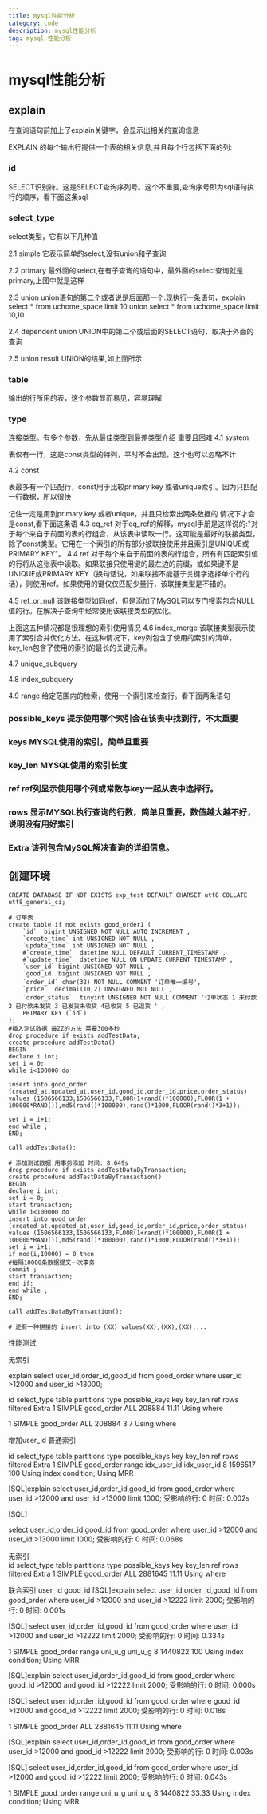 ```yaml
---
title: mysql性能分析
category: code
description: mysql性能分析
tag: mysql 性能分析
---
```

mysql性能分析  
===============

## explain  

在查询语句前加上了explain关键字，会显示出相关的查询信息

EXPLAIN 的每个输出行提供一个表的相关信息,并且每个行包括下面的列: 

### id

SELECT识别符。这是SELECT查询序列号。这个不重要,查询序号即为sql语句执行的顺序，看下面这条sql  

### select_type

select类型，它有以下几种值

2.1 simple 它表示简单的select,没有union和子查询

2.2 primary 最外面的select,在有子查询的语句中，最外面的select查询就是primary,上图中就是这样

2.3 union union语句的第二个或者说是后面那一个.现执行一条语句，explain 
select  *  from uchome_space limit 10 union select * from uchome_space limit 10,10

2.4 dependent union    UNION中的第二个或后面的SELECT语句，取决于外面的查询

2.5 union result        UNION的结果,如上面所示

### table  

输出的行所用的表，这个参数显而易见，容易理解

### type

连接类型。有多个参数，先从最佳类型到最差类型介绍 重要且困难
4.1 system

表仅有一行，这是const类型的特列，平时不会出现，这个也可以忽略不计

4.2 const

表最多有一个匹配行，const用于比较primary key 或者unique索引。因为只匹配一行数据，所以很快

记住一定是用到primary key 或者unique，并且只检索出两条数据的 情况下才会是const,看下面这条语
4.3 eq_ref
对于eq_ref的解释，mysql手册是这样说的:"对于每个来自于前面的表的行组合，从该表中读取一行。这可能是最好的联接类型，除了const类型。它用在一个索引的所有部分被联接使用并且索引是UNIQUE或PRIMARY KEY"。
4.4 ref 对于每个来自于前面的表的行组合，所有有匹配索引值的行将从这张表中读取。如果联接只使用键的最左边的前缀，或如果键不是UNIQUE或PRIMARY KEY（换句话说，如果联接不能基于关键字选择单个行的话），则使用ref。如果使用的键仅仅匹配少量行，该联接类型是不错的。

4.5 ref_or_null 该联接类型如同ref，但是添加了MySQL可以专门搜索包含NULL值的行。在解决子查询中经常使用该联接类型的优化。

上面这五种情况都是很理想的索引使用情况
4.6 index_merge 该联接类型表示使用了索引合并优化方法。在这种情况下，key列包含了使用的索引的清单，key_len包含了使用的索引的最长的关键元素。

4.7 unique_subquery 

4.8 index_subquery

4.9 range 给定范围内的检索，使用一个索引来检查行。看下面两条语句







### possible_keys 提示使用哪个索引会在该表中找到行，不太重要

### keys MYSQL使用的索引，简单且重要
### key_len MYSQL使用的索引长度

### ref   ref列显示使用哪个列或常数与key一起从表中选择行。

### rows 显示MYSQL执行查询的行数，简单且重要，数值越大越不好，说明没有用好索引

### Extra  该列包含MySQL解决查询的详细信息。













## 创建环境  

```
CREATE DATABASE IF NOT EXISTS exp_test DEFAULT CHARSET utf8 COLLATE utf8_general_ci;

# 订单表 
create table if not exists good_order1 (
  	`id`  bigint UNSIGNED NOT NULL AUTO_INCREMENT ,
  	`create_time` int UNSIGNED NOT NULL ,
  	`update_time` int UNSIGNED NOT NULL ,
  	#`create_time`  datetime NULL DEFAULT CURRENT_TIMESTAMP ,
	#`update_time`  datetime NULL ON UPDATE CURRENT_TIMESTAMP ,
  	`user_id` bigint UNSIGNED NOT NULL ,
  	`good_id` bigint UNSIGNED NOT NULL ,
	`order_id` char(32) NOT NULL COMMENT '订单唯一编号',
	`price`  decimal(10,2) UNSIGNED NOT NULL ,
	`order_status`  tinyint UNSIGNED NOT NULL COMMENT '订单状态 1 未付款 2 已付款未发货 3 已发货未收货 4已收货 5 已退货 ' ,
	PRIMARY KEY (`id`)
);
#插入测试数据 最ZZ的方法 需要300多秒
drop procedure if exists addTestData;
create procedure addTestData()
BEGIN
declare i int;
set i = 0;
while i<100000 do 

insert into good_order (created_at,updated_at,user_id,good_id,order_id,price,order_status) 
values (1506566133,1506566133,FLOOR(1+rand()*100000),FLOOR(1 + 100000*RAND()),md5(rand()*100000),rand()*1000,FLOOR(rand()*3+1));

set i = i+1;
end while ;
END;

call addTestData();

# 添加测试数据 用事务添加 时间: 8.649s
drop procedure if exists addTestDataByTransaction;
create procedure addTestDataByTransaction()
BEGIN
declare i int;
set i = 0;
start transaction;
while i<100000 do 
insert into good_order (created_at,updated_at,user_id,good_id,order_id,price,order_status) 
values (1506566133,1506566133,FLOOR(1+rand()*100000),FLOOR(1 + 100000*RAND()),md5(rand()*100000),rand()*1000,FLOOR(rand()*3+1));
set i = i+1;
if mod(i,10000) = 0 then 
#每隔10000条数据提交一次事务
commit ;
start transaction;
end if;
end while ;
END;

call addTestDataByTransaction();

# 还有一种拼接的 insert into (XX) values(XX),(XX),(XX),...

```


性能测试  

无索引  

explain select user_id,order_id,good_id from good_order where user_id >12000 and user_id >13000;


id	select_type	table	partitions	type	possible_keys	key			key_len	ref	rows	filtered	Extra
1	SIMPLE		good_order			ALL										208884	11.11		Using where

1	SIMPLE		good_order			ALL										208884	3.7			Using where

增加user_id 普通索引  

id	select_type	table	partitions	type	possible_keys	key			key_len	ref	rows	filtered	Extra
1	SIMPLE		good_order			range	idx_user_id		idx_user_id	8			1596517	100			Using index condition; Using MRR

[SQL]explain select user_id,order_id,good_id from good_order where user_id >12000 and user_id >13000 limit 1000;
受影响的行: 0
时间: 0.002s

[SQL]

select user_id,order_id,good_id from good_order where user_id >12000 and user_id >13000 limit 1000;
受影响的行: 0
时间: 0.068s


无索引  
id	select_type	table	partitions	type	possible_keys	key	key_len	ref	rows	filtered	Extra
1	SIMPLE	good_order		ALL					2881645	11.11	Using where


联合索引
user_id  good_id
[SQL]explain select user_id,order_id,good_id from good_order where user_id >12000 and user_id >12222 limit 2000;
受影响的行: 0
时间: 0.001s

[SQL]
select user_id,order_id,good_id from good_order where user_id >12000 and user_id >12222 limit 2000;
受影响的行: 0
时间: 0.334s

1	SIMPLE	good_order		range	uni_u_g	uni_u_g	8		1440822	100	Using index condition; Using MRR



[SQL]explain select user_id,order_id,good_id from good_order where good_id >12000 and good_id >12222 limit 2000;
受影响的行: 0
时间: 0.000s

[SQL]
select user_id,order_id,good_id from good_order where good_id >12000 and good_id >12222 limit 2000;
受影响的行: 0
时间: 0.018s


1	SIMPLE	good_order		ALL					2881645	11.11	Using where


[SQL]explain select user_id,order_id,good_id from good_order where user_id >12000 and good_id >12222 limit 2000;
受影响的行: 0
时间: 0.003s

[SQL]
select user_id,order_id,good_id from good_order where user_id >12000 and good_id >12222 limit 2000;
受影响的行: 0
时间: 0.043s

1	SIMPLE	good_order		range	uni_u_g	uni_u_g	8		1440822	33.33	Using index condition; Using MRR  



